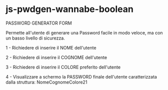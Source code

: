 # js-pwdgen-wannabe-boolean

PASSWORD GENERATOR FORM

Permette all'utente di generare una Password facile in modo veloce, ma con un basso livello di sicurezza.

1 - Richiedere di inserire il NOME dell'utente

2 - Richiedere di inserire il COGNOME dell'utente

3 - Richiedere di inserire il COLORE preferito dell'utente

4 - Visualizzare a schermo la PASSWORD finale dell'utente caratterizzata dalla struttura: NomeCognomeColore21
